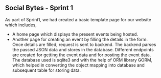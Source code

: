 ## Social Bytes - Sprint 1

As part of Sprint1, we had created a basic template page for our website which includes,
- A home page which displays the present events being hosted.
- Another page for creating an event by filling the details in the form. Once details are filled, request is sent to backend.
The backend parses the passed JSON data and stores in the database. Different endpoints are created for getting the event data and for posting the event data. 
The database used is sqlite3 and with the help of ORM library GORM, which helped in converting the object mapping into database and subsequent table for storing data. 
